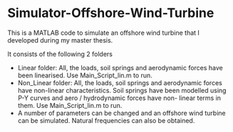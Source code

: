 # Simulator-Offshore-Wind-Turbine
This is a MATLAB code to simulate an offshore wind turbine that I developed during my master thesis. 

It consists of the following 2 folders

  - Linear folder: All, the loads, soil springs and aerodynamic forces have been linearised. Use Main_Script_lin.m to run.
  - Non_Linear folder: All, the loads, soil springs and aerodynamic forces have non-linear characteristics. 
  Soil springs have been modelled using P-Y curves and aero / hydrodynamic forces have non- linear terms in them.
  Use Main_Script_lin.m to run.
  - A number of parameters can be changed and an offshore wind turbine can be simulated. Natural frequencies can also be obtained.
